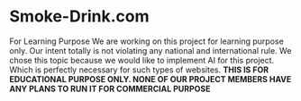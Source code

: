 # Smoke-Drink.com
For Learning Purpose
We are working on this project for learning purpose only. Our intent totally is not violating any national and international rule. We chose this topic because we would like to implement AI for this project. Which is perfectly necessary for such types of websites.
**THIS IS FOR EDUCATIONAL PURPOSE ONLY. NONE OF OUR PROJECT MEMBERS HAVE ANY PLANS TO RUN IT FOR COMMERCIAL PURPOSE**
